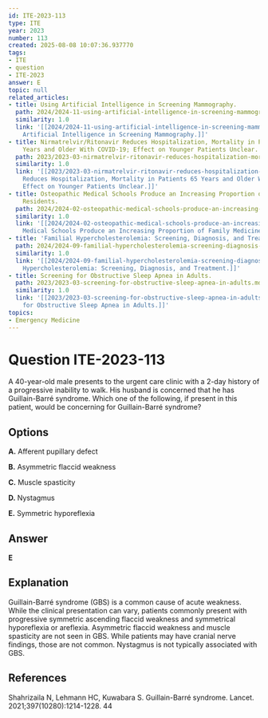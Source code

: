 ```yaml
---
id: ITE-2023-113
type: ITE
year: 2023
number: 113
created: 2025-08-08 10:07:36.937770
tags:
- ITE
- question
- ITE-2023
answer: E
topic: null
related_articles:
- title: Using Artificial Intelligence in Screening Mammography.
  path: 2024/2024-11-using-artificial-intelligence-in-screening-mammography.md
  similarity: 1.0
  link: '[[2024/2024-11-using-artificial-intelligence-in-screening-mammography|Using
    Artificial Intelligence in Screening Mammography.]]'
- title: Nirmatrelvir/Ritonavir Reduces Hospitalization, Mortality in Patients 65
    Years and Older With COVID-19; Effect on Younger Patients Unclear.
  path: 2023/2023-03-nirmatrelvir-ritonavir-reduces-hospitalization-mortality-in.md
  similarity: 1.0
  link: '[[2023/2023-03-nirmatrelvir-ritonavir-reduces-hospitalization-mortality-in|Nirmatrelvir/Ritonavir
    Reduces Hospitalization, Mortality in Patients 65 Years and Older With COVID-19;
    Effect on Younger Patients Unclear.]]'
- title: Osteopathic Medical Schools Produce an Increasing Proportion of Family Medicine
    Residents.
  path: 2024/2024-02-osteopathic-medical-schools-produce-an-increasing-proportion.md
  similarity: 1.0
  link: '[[2024/2024-02-osteopathic-medical-schools-produce-an-increasing-proportion|Osteopathic
    Medical Schools Produce an Increasing Proportion of Family Medicine Residents.]]'
- title: 'Familial Hypercholesterolemia: Screening, Diagnosis, and Treatment.'
  path: 2024/2024-09-familial-hypercholesterolemia-screening-diagnosis-and-treatm.md
  similarity: 1.0
  link: '[[2024/2024-09-familial-hypercholesterolemia-screening-diagnosis-and-treatm|Familial
    Hypercholesterolemia: Screening, Diagnosis, and Treatment.]]'
- title: Screening for Obstructive Sleep Apnea in Adults.
  path: 2023/2023-03-screening-for-obstructive-sleep-apnea-in-adults.md
  similarity: 1.0
  link: '[[2023/2023-03-screening-for-obstructive-sleep-apnea-in-adults|Screening
    for Obstructive Sleep Apnea in Adults.]]'
topics:
- Emergency Medicine
---
```


# Question ITE-2023-113

A 40-year-old male presents to the urgent care clinic with a 2-day history of a progressive inability to walk. His husband is concerned that he has Guillain-Barré syndrome. Which one of the following, if present in this patient, would be concerning for Guillain-Barré syndrome?

## Options

**A.** Afferent pupillary defect

**B.** Asymmetric flaccid weakness

**C.** Muscle spasticity

**D.** Nystagmus

**E.** Symmetric hyporeflexia

## Answer

**E**

## Explanation

Guillain-Barré syndrome (GBS) is a common cause of acute weakness. While the clinical presentation can vary, patients commonly present with progressive symmetric ascending flaccid weakness and symmetrical hyporeflexia or areflexia. Asymmetric flaccid weakness and muscle spasticity are not seen in GBS. While patients may have cranial nerve findings, those are not common. Nystagmus is not typically associated with GBS.

## References

Shahrizaila N, Lehmann HC, Kuwabara S. Guillain-Barré syndrome. Lancet. 2021;397(10280):1214-1228. 44

